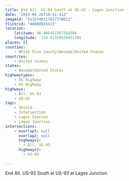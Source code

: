 ```yaml
---
title: End Alt. US-93 South at US-93 - Lages Junction
date: "2019-04-26T10:41:41Z"
imageid: "5115740217657778613"
flickrid: "40808945413"
location:
    latitude: 40.065451567354586
    longitude: -114.61338539431705
places: []
counties:
    - White Pine County|Nevada|United States
countries:
    - United States
states:
    - Nevada|United States
highwaytypes:
    - US Highway
    - US Highway
highways:
    - Alt. US-93
    - US-93
tags:
    - Shield
    - Intersection
    - Lages Station
    - Lages Junction
intersections:
    - overlap1: null
      overlap2: null
      highways1:
        - Alt. US-93
      highways2:
        - US-93

---
```

End Alt. US-93 South at US-93 at Lages Junction.
